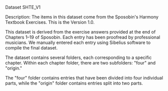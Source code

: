 Dataset SHTE_V1

Description: The items in this dataset come from the Sposobin's Harmony Textbook Exercises. This is the Version 1.0.

This dataset is derived from the exercise answers provided at the end of Chapters 1–19 of Sposobin. Each entry has been proofread by professional musicians. We manually entered each entry using Sibelius software to compile the final dataset.

The dataset contains several folders, each corresponding to a specific chapter. Within each chapter folder, there are two subfolders: "four" and "origin." 

The "four" folder contains entries that have been divided into four individual parts, while the "origin" folder contains entries split into two parts.
